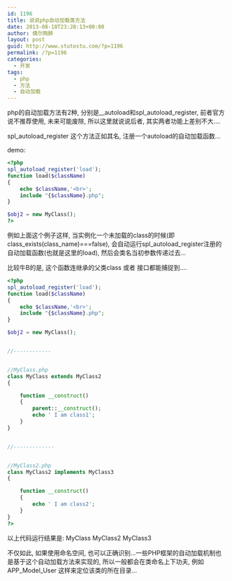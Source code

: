 ```yaml
---
id: 1196
title: 说说php自动加载类方法
date: 2013-08-18T23:28:13+00:00
author: 偶尔陶醉
layout: post
guid: http://www.stutostu.com/?p=1196
permalink: /?p=1196
categories:
  - 开发
tags:
  - php
  - 方法
  - 自动加载
---
```


php的自动加载方法有2种, 分别是_\_autoload和spl\_autoload_register, 前者官方说不推荐使用, 未来可能废除, 所以这里就说说后者, 其实两者功能上差别不大….

spl\_autoload\_register 这个方法正如其名, 注册一个autoload的自动加载函数...

demo:

```php
<?php
spl_autoload_register('load');
function load($className)
{
    echo $className,'<br>';
    include "{$className}.php";
}

$obj2 = new MyClass();
?>
```

例如上面这个例子这样, 当实例化一个未加载的class的时候(即class_exists(class_name)===false), 会自动运行spl_autoload_register注册的自动加载函数(也就是这里的load), 然后会类名当初参数传递过去...

比较牛B的是, 这个函数连继承的父类class 或者 接口都能捕捉到….

```php
<?php
spl_autoload_register('load');
function load($className)
{
    echo $className,'<br>';
    include "{$className}.php";
}

$obj2 = new MyClass();


//------------


//MyClass.php
class MyClass extends MyClass2
{

    function __construct()
    {
        parent::__construct();
        echo ' I am class1';
    }
}


//-------------


//MyClass2.php
class MyClass2 implements MyClass3
{

    function __construct()
    {
        echo ' I am class2';
    }
}
?>
```

以上代码运行结果是:
MyClass
MyClass2
MyClass3

不仅如此, 如果使用命名空间, 也可以正确识别…一些PHP框架的自动加载机制也是基于这个自动加载方法来实现的, 所以一般都会在类命名上下功夫, 例如 APP_Model_User 这样来定位该类的所在目录...